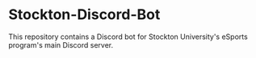 # Stockton-Discord-Bot
This repository contains a Discord bot for Stockton University's eSports program's main Discord server.
